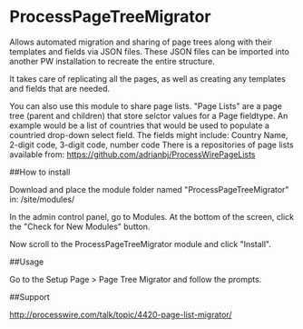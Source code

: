 ProcessPageTreeMigrator
=======================

Allows automated migration and sharing of page trees along with their templates and fields via JSON files. These JSON files can be imported into another PW installation to recreate the entire structure.

It takes care of replicating all the pages, as well as creating any templates and fields that are needed.

You can also use this module to share page lists. "Page Lists" are a page tree (parent and children) that store selctor values for a Page fieldtype. An example would be a list of countries that would be used to populate a countried drop-down select field. The fields might include: Country Name, 2-digit code, 3-digit code, number code
There is a repositories of page lists available from: https://github.com/adrianbj/ProcessWirePageLists


##How to install

Download and place the module folder named "ProcessPageTreeMigrator" in: /site/modules/

In the admin control panel, go to Modules. At the bottom of the screen, click the "Check for New Modules" button.

Now scroll to the ProcessPageTreeMigrator module and click "Install".


##Usage

Go to the Setup Page > Page Tree Migrator and follow the prompts.


##Support

http://processwire.com/talk/topic/4420-page-list-migrator/
